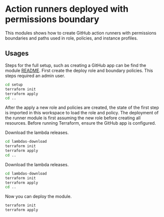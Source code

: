 # Action runners deployed with permissions boundary

This modules shows how to create GitHub action runners with permissions boundaries and paths used in role, policies, and instance profiles.

## Usages

Steps for the full setup, such as creating a GitHub app can be find the module [README](../../README.md). First create the deploy role and boundary policies. This steps required an admin user.

```bash
cd setup
terraform init
terraform apply
cd ..
```

After the apply a new role and policies are created, the state of the first step is imported in this workspace to load the role and policy. The deployment of the runner module is first assuming the new role before creating all resources. Before running Terraform, ensure the GitHub app is configured.

Download the lambda releases.

```bash
cd lambdas-download
terraform init
terraform apply
cd ..
```

Download the lambda releases.

```bash
cd lambdas-download
terraform init
terraform apply
cd ..
```

Now you can deploy the module.

```bash
terraform init
terraform apply
```
